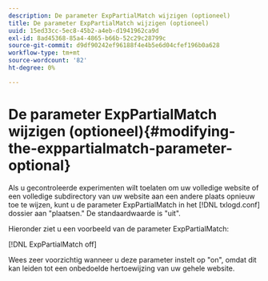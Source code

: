 ```yaml
---
description: De parameter ExpPartialMatch wijzigen (optioneel)
title: De parameter ExpPartialMatch wijzigen (optioneel)
uuid: 15ed33cc-5ec8-45b2-a4eb-d1941962ca9d
exl-id: 8ad45368-85a4-4865-b66b-52c29c28799c
source-git-commit: d9df90242ef96188f4e4b5e6d04cfef196b0a628
workflow-type: tm+mt
source-wordcount: '82'
ht-degree: 0%

---
```


# De parameter ExpPartialMatch wijzigen (optioneel){#modifying-the-exppartialmatch-parameter-optional}

Als u gecontroleerde experimenten wilt toelaten om uw volledige website of een volledige subdirectory van uw website aan een andere plaats opnieuw toe te wijzen, kunt u de parameter ExpPartialMatch in het [!DNL txlogd.conf] dossier aan &quot;plaatsen.&quot; De standaardwaarde is &quot;uit&quot;.

Hieronder ziet u een voorbeeld van de parameter ExpPartialMatch:

[!DNL ExpPartialMatch off]

Wees zeer voorzichtig wanneer u deze parameter instelt op &quot;on&quot;, omdat dit kan leiden tot een onbedoelde hertoewijzing van uw gehele website.
